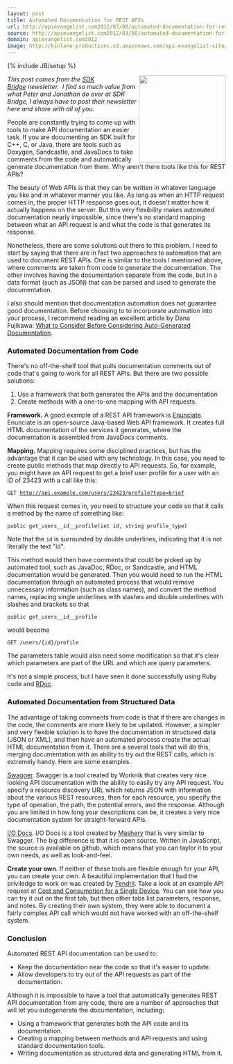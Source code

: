 ```yaml
---
layout: post
title: Automated Documentation for REST APIs
url: http://apievangelist.com2012/03/08/automated-documentation-for-rest-apis/
source: http://apievangelist.com2012/03/08/automated-documentation-for-rest-apis/
domain: apievangelist.com2012
image: http://kinlane-productions.s3.amazonaws.com/api-evangelist-site/blog/SDKBridge-logo.gif
---
```

{% include JB/setup %}<p>
     <a title="SDK Bridge" href="http://sdkbridge.com/"><img src="http://kinlane-productions.s3.amazonaws.com/api-service-providers/sdk-bridge/SDKBridge-logo.gif"  width="200" align="right" /></a>
</p>
<p>
     <em>This post comes from the <a title="SDK Bridge" href="http://sdkbridge.com/">SDK Bridge</a> newsletter.  I find so much value from what Peter and Jonathan do over at SDK Bridge, I always have to post their newsletter here and share with all of you.</em>
</p>
<p>
     People are constantly trying to come up with tools to make API documentation an easier task. If you are documenting an SDK built for C++, C, or Java, there are tools such as Doxygen, Sandcastle, and JavaDocs to take comments from the code and automatically generate documentation from them. Why aren't there tools like this for REST APIs?
</p>
<p>
     The beauty of Web APIs is that they can be written in whatever language you like and in whatever manner you like. As long as when an HTTP request comes in, the proper HTTP response goes out, it doesn't matter how it actually happens on the server. But this very flexibility makes automated documentation nearly impossible, since there's no standard mapping between what an API request is and what the code is that generates its response.
</p>
<p>
     Nonetheless, there are some solutions out there to this problem. I need to start by saying that there are in fact two approaches to automation that are used to document REST APIs. One is similar to the tools I mentioned above, where comments are taken from code to generate the documentation. The other involves having the documentation separate from the code, but in a data format (such as JSON) that can be parsed and used to generate the documentation.
</p>
<p>
     I also should mention that documentation automation does not guarantee good documentation. Before choosing to to incorporate automation into your process, I recommend reading an excellent article by Dana Fujikawa: <a href="http://sdkbridge.createsend1.com/t/r/l/dyiukjk/hdhyyhjli/t/" target="_blank">What to Consider Before Considering Auto-Generated Documentation</a>.
</p>
<h3>
     Automated Documentation from Code
</h3>
<p>
     There's no off-the-shelf tool that pulls documentation comments out of code that's going to work for all REST APIs. But there are two possible solutions:
</p>
<ol class="manliest">
     <li>Use a framework that both generates the APIs and the documentation
     </li>
     <li>Create methods with a one-to-one mapping with API requests.
     </li>
</ol>
<p>
     <strong>Framework.</strong> A good example of a REST API framework is <a href="http://sdkbridge.createsend1.com/t/r/l/dyiukjk/hdhyyhjli/i/" target="_blank">Enunciate</a>. Enunciate is an open-source Java-based Web API framework. It creates full HTML documentation of the services it generates, where the documentation is assembled from JavaDocs comments.
</p>
<p>
     <strong>Mapping.</strong> Mapping requires some disciplined practices, but has the advantage that it can be used with any technology. In this case, you need to create public methods that map directly to API requests. So, for example, you might have an API request to get a brief user profile for a user with an ID of 23423 with a call like this:
</p>
<p>
     <code>GET <a href="http://api.example.com/users/23423/profile?type=brief" target="_blank">http://api.example.com/users/23423/profile?type=brief</a></code>
</p>
<p>
     When this request comes in, you need to structure your code so that it calls a method by the name of something like:
</p>
<p>
     <code>public get_users__id__profile(int id, string profile_type)</code>
</p>
<p>
     Note that the <code>id</code> is surrounded by double underlines, indicating that it is not literally the text "id".
</p>
<p>
     This method would then have comments that could be picked up by automated tool, such as JavaDoc, RDoc, or Sandcastle, and HTML documentation would be generated. Then you would need to run the HTML documentation through an automated process that would remove unnecessary information (such as class names), and convert the method names, replacing single underlines with slashes and double underlines with slashes and brackets so that
</p>
<p>
     <code>public get_users__id__profile</code>
</p>
<p>
     would become
</p>
<p>
     <code>GET /users/{id}/profile</code>
</p>
<p>
     The parameters table would also need some modification so that it's clear which parameters are part of the URL and which are query parameters.
</p>
<p>
     It's not a simple process, but I have seen it done successfully using Ruby code and <a href="http://sdkbridge.createsend1.com/t/r/l/dyiukjk/hdhyyhjli/d/" target="_blank">RDoc</a>.
</p>
<h3>
     Automated Documentation from Structured Data
</h3>
<p>
     The advantage of taking comments from code is that if there are changes in the code, the comments are more likely to be updated. However, a simpler and very flexible solution is to have the documentation in structured data (JSON or XML), and then have an automated process create the actual HTML documentation from it. There are a several tools that will do this, merging documentation with an ability to try out the REST calls, which is extremely handy. Here are some examples.
</p>
<p>
     <a href="http://sdkbridge.createsend1.com/t/r/l/dyiukjk/hdhyyhjli/h/" target="_blank">Swagger</a>. Swagger is a tool created by Worknik that creates very nice looking API documentation with the ability to easily try any API request. You specify a resource discovery URL which returns JSON with information about the various REST resources, then for each resource, you specify the type of operation, the path, the potential errors, and the response. Although you are limited in how long your descriptions can be, it creates a very nice documentation system for straight-forward APIs.
</p>
<p>
     <a href="http://sdkbridge.createsend1.com/t/r/l/dyiukjk/hdhyyhjli/k/" target="_blank">I/O Docs</a>. I/O Docs is a tool created by <a href="http://sdkbridge.createsend1.com/t/r/l/dyiukjk/hdhyyhjli/u/" target="_blank">Mashery</a> that is very similar to Swagger. The big difference is that it is open source. Written in JavaScript, the source is available on github, which means that you can taylor it to your own needs, as well as look-and-feel.
</p>
<p>
     <strong>Create your own</strong>. If neither of these tools are flexible enough for your API, you can create your own. A beautiful implementation that I had the priviledge to work on was created by <a href="http://sdkbridge.createsend1.com/t/r/l/dyiukjk/hdhyyhjli/o/" target="_blank">Tendril</a>. Take a look at an example API request at <a href="http://sdkbridge.createsend1.com/t/r/l/dyiukjk/hdhyyhjli/b/" target="_blank">Cost and Consumption for a Single Device</a>. You can see how you can try it out on the first tab, but then other tabs list parameters, response, and notes. By creating their own system, they were able to document a fairly complex API call which would not have worked with an off-the-shelf system.
</p>
<h3>
     Conclusion
</h3>
<p>
     Automated REST API documentation can be used to:
</p>
<ul>
     <li>Keep the documentation near the code so that it's easier to update.
     </li>
     <li>Allow developers to try out of the API requests as part of the documentation.
     </li>
</ul>
<p>
     Although it is impossible to have a tool that automatically generates REST API documentation from any code, there are a number of approaches that will let you autogenerate the documentation, including:
</p>
<ul>
     <li>Using a framework that generates both the API code and its documentation.
     </li>
     <li>Creating a mapping between methods and API requests and using standard documentation tools.
     </li>
     <li>Writing documentation as structured data and generating HTML from it.
     </li>
</ul>
